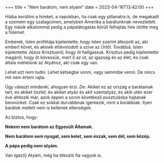 +++
title = "Nem barátom, nem atyám"
date = 2023-04-16T13:42:00
+++

Hiába kerülöm a híreket,
a napokban,
ha csak egy pillanatra is,
de megakadt a szemem egy szalagcímen,
amelyben Amerika a barátunknak neveztetett.
Egy másik alkalommal pedig
a pápalátogatás körüli felhajtás
híre ütötte meg a fülemet.

<span class="big">
Emberek, Isten prófétája kijelentette,
hogy Isten szerint átkozott az, aki embert követ,
és akinek eltávolodott a szíve az Úrtól.
Továbbá, Isten kijelentette Jézus Krisztusról, hogy őt hallgassuk.
Krisztus pedig kijelentette magáról, hogy őt kövessük,
mert ő az út, az igazság és az élet,
és csak általa mehetünk az Atyához,
aki csak egy van.
</span>

Lehet ezt nem tudni.
Lehet kétségbe vonni, vagy semmibe venni.
De nincs mit nem érteni rajta.

Úgy választ mindenki, ahogyan érzi.
*De:* Akiket ez az ország a barátainak tart,
és akiket tisztel, és akiket atyáz és akit szentatyáz,
és akik után ezer éve áhítozik már,
azok éppen a soron következő
pusztulásba hajtanak bennünket.
Csak ez sokkal durvábbnak ígérkezik,
mint a korábbiak.
Ilyen barátok mellett
nem is kellenek ellenségek.

Az biztos, hogy:

**Nekem nem barátom az Egyesült Államok.**

**Nem barátom sem nyugat, sem kelet, sem észak, sem dél, sem közép.**

**A pápa pedig nem atyám.**

Van Igaz(i) Atyám,
még ha tékozló fia vagyok is.
